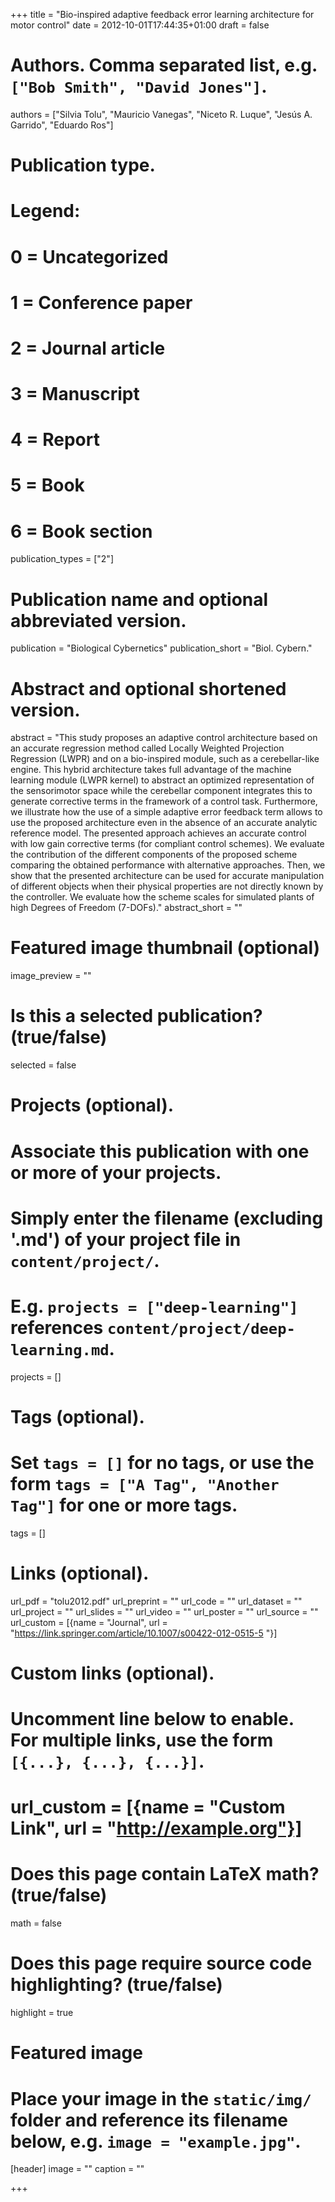 +++
title = "Bio-inspired adaptive feedback error learning architecture for motor control"
date = 2012-10-01T17:44:35+01:00
draft = false

# Authors. Comma separated list, e.g. `["Bob Smith", "David Jones"]`.
authors = ["Silvia Tolu", "Mauricio Vanegas", "Niceto R. Luque", "Jesús A. Garrido", "Eduardo Ros"]

# Publication type.
# Legend:
# 0 = Uncategorized
# 1 = Conference paper
# 2 = Journal article
# 3 = Manuscript
# 4 = Report
# 5 = Book
# 6 = Book section
publication_types = ["2"]

# Publication name and optional abbreviated version.
publication = "Biological Cybernetics"
publication_short = "Biol. Cybern."

# Abstract and optional shortened version.
abstract = "This study proposes an adaptive control architecture based on an accurate regression method called Locally Weighted Projection Regression (LWPR) and on a bio-inspired module, such as a cerebellar-like engine. This hybrid architecture takes full advantage of the machine learning module (LWPR kernel) to abstract an optimized representation of the sensorimotor space while the cerebellar component integrates this to generate corrective terms in the framework of a control task. Furthermore, we illustrate how the use of a simple adaptive error feedback term allows to use the proposed architecture even in the absence of an accurate analytic reference model. The presented approach achieves an accurate control with low gain corrective terms (for compliant control schemes). We evaluate the contribution of the different components of the proposed scheme comparing the obtained performance with alternative approaches. Then, we show that the presented architecture can be used for accurate manipulation of different objects when their physical properties are not directly known by the controller. We evaluate how the scheme scales for simulated plants of high Degrees of Freedom (7-DOFs)."
abstract_short = ""

# Featured image thumbnail (optional)
image_preview = ""

# Is this a selected publication? (true/false)
selected = false

# Projects (optional).
#   Associate this publication with one or more of your projects.
#   Simply enter the filename (excluding '.md') of your project file in `content/project/`.
#   E.g. `projects = ["deep-learning"]` references `content/project/deep-learning.md`.
projects = []

# Tags (optional).
#   Set `tags = []` for no tags, or use the form `tags = ["A Tag", "Another Tag"]` for one or more tags.
tags = []

# Links (optional).
url_pdf = "tolu2012.pdf"
url_preprint = ""
url_code = ""
url_dataset = ""
url_project = ""
url_slides = ""
url_video = ""
url_poster = ""
url_source = ""
url_custom = [{name = "Journal", url = "https://link.springer.com/article/10.1007/s00422-012-0515-5 "}]

# Custom links (optional).
#   Uncomment line below to enable. For multiple links, use the form `[{...}, {...}, {...}]`.
# url_custom = [{name = "Custom Link", url = "http://example.org"}]

# Does this page contain LaTeX math? (true/false)
math = false

# Does this page require source code highlighting? (true/false)
highlight = true

# Featured image
# Place your image in the `static/img/` folder and reference its filename below, e.g. `image = "example.jpg"`.
[header]
image = ""
caption = ""

+++
